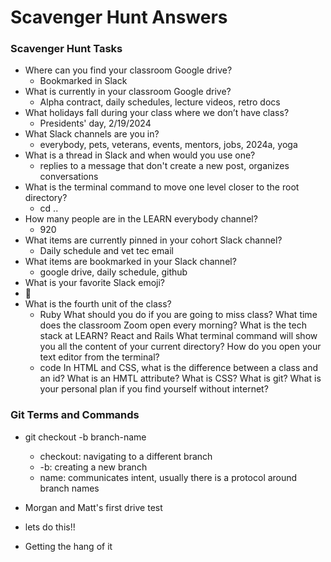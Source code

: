 # Scavenger Hunt Answers

### Scavenger Hunt Tasks

- Where can you find your classroom Google drive?
  - Bookmarked in Slack
- What is currently in your classroom Google drive?
  - Alpha contract, daily schedules, lecture videos, retro docs
- What holidays fall during your class where we don’t have class?
  - Presidents' day, 2/19/2024
- What Slack channels are you in?
  - everybody, pets, veterans, events, mentors, jobs, 2024a, yoga
- What is a thread in Slack and when would you use one?
  - replies to a message that don't create a new post, organizes conversations
- What is the terminal command to move one level closer to the root directory?
  - cd ..
- How many people are in the LEARN everybody channel?
  - 920
- What items are currently pinned in your cohort Slack channel?
  - Daily schedule and vet tec email
- What items are bookmarked in your Slack channel?
  - google drive, daily schedule, github
- What is your favorite Slack emoji?
- 🫠
- What is the fourth unit of the class?
  - Ruby
    What should you do if you are going to miss class?
    What time does the classroom Zoom open every morning?
    What is the tech stack at LEARN?
    React and Rails
    What terminal command will show you all the content of your current directory?
    How do you open your text editor from the terminal?
  - code
    In HTML and CSS, what is the difference between a class and an id?
    What is an HMTL attribute?
    What is CSS?
    What is git?
    What is your personal plan if you find yourself without internet?

### Git Terms and Commands

- git checkout -b branch-name
  - checkout: navigating to a different branch
  - -b: creating a new branch
  - name: communicates intent, usually there is a protocol around branch names







- Morgan and Matt's first drive test
- lets do this!!
- Getting the hang of it